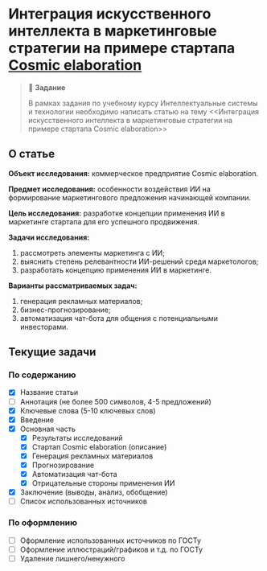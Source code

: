 # Интеграция искусственного интеллекта в маркетинговые стратегии на примере стартапа [Cosmic elaboration](https://cosmicelaboration.ru)

> :pushpin: **Задание**
> 
> В рамках задания по учебному курсу Интеллектуальные системы и технологии
> необходимо написать статью на тему <<Интеграция искусственного интеллекта в
> маркетинговые стратегии на примере стартапа Cosmic elaboration>>

## О статье 

**Объект исследования:** коммерческое предприятие Cosmic elaboration.

**Предмет исследования:** особенности воздействия ИИ на формирование
маркетингового предложения начинающей компании.

**Цель исследования:** разработке концепции применения ИИ в маркетинге стартапа
для его успешного продвижения.

**Задачи исследования:**
1. рассмотреть элементы маркетинга с ИИ;
2. выяснить степень релевантности ИИ-решений среди маркетологов;
3. разработать концепцию применения ИИ в маркетинге.

**Варианты рассматриваемых задач:**
1. генерация рекламных материалов;
2. бизнес-прогнозирование;
3. автоматизация чат-бота для общения с потенциальными инвесторами.


## Текущие задачи 

### По содержанию 
- [x] Название статьи
- [ ] Аннотация (не более 500 символов, 4-5 предложений)
- [x] Ключевые слова (5-10 ключевых слов) 
- [x] Введение
- [x] Основная часть 
  - [x] Результаты исследований 
  - [x] Стартап Cosmic elaboration (описание)
  - [x] Генерация рекламных материалов
  - [x] Прогнозирование
  - [x] Автоматизация чат-бота 
  - [x] Отрицательные стороны применения ИИ 
- [x] Заключение (выводы, анализ, обобщение) 
- [ ] Список использованных источников 

### По оформлению 
- [ ] Оформление использованных источников по ГОСТу
- [ ] Оформление иллюстраций/графиков и т.д. по ГОСТу 
- [ ] Удаление лишнего/ненужного
